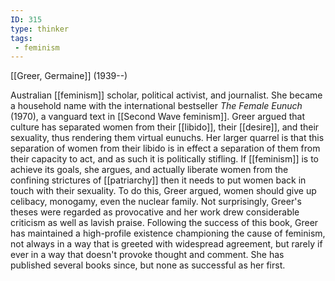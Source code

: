```yaml
---
ID: 315
type: thinker
tags: 
 - feminism
---
```


[[Greer, Germaine]]
 (1939--)


Australian [[feminism]]
scholar, political activist, and journalist. She became a household name
with the international bestseller *The Female Eunuch* (1970), a vanguard
text in [[Second Wave feminism]]. Greer argued that
culture has separated women from their
[[libido]], their
[[desire]], and their
sexuality, thus rendering them virtual eunuchs. Her larger quarrel is
that this separation of women from their libido is in effect a
separation of them from their capacity to act, and as such it is
politically stifling. If
[[feminism]] is to achieve
its goals, she argues, and actually liberate women from the confining
strictures of [[patriarchy]]
then it needs to put women back in touch with their sexuality. To do
this, Greer argued, women should give up celibacy, monogamy, even the
nuclear family. Not surprisingly, Greer's theses were regarded as
provocative and her work drew considerable criticism as well as lavish
praise. Following the success of this book, Greer has maintained a
high-profile existence championing the cause of feminism, not always in
a way that is greeted with widespread agreement, but rarely if ever in a
way that doesn't provoke thought and comment. She has published several
books since, but none as successful as her first.
